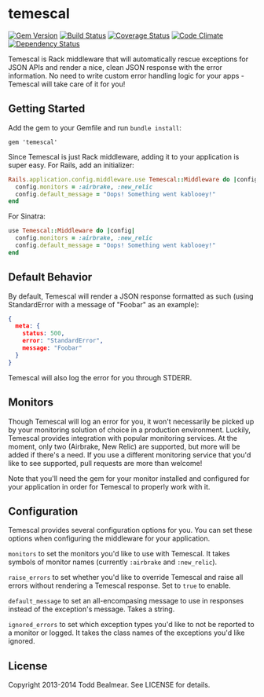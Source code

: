 temescal
========

[![Gem Version](https://badge.fury.io/rb/temescal.png)](http://badge.fury.io/rb/temescal) [![Build Status](https://travis-ci.org/todd/temescal.png?branch=master)](https://travis-ci.org/todd/temescal) [![Coverage Status](https://coveralls.io/repos/todd/temescal/badge.png?branch=master)](https://coveralls.io/r/todd/temescal?branch=master) [![Code Climate](https://codeclimate.com/github/todd/temescal.png)](https://codeclimate.com/github/todd/temescal) [![Dependency Status](https://gemnasium.com/todd/temescal.png)](https://gemnasium.com/todd/temescal)

Temescal is Rack middleware that will automatically rescue exceptions for JSON APIs and render a nice, clean JSON response with the error information. No need to write custom error handling logic for your apps - Temescal will take care of it for you!
## Getting Started
Add the gem to your Gemfile and run `bundle install`:
```
gem 'temescal'
```
Since Temescal is just Rack middleware, adding it to your application is super easy. For Rails, add an initializer:
```ruby
Rails.application.config.middleware.use Temescal::Middleware do |config|
  config.monitors = :airbrake, :new_relic
  config.default_message = "Oops! Something went kablooey!"
end
```
For Sinatra:
```ruby
use Temescal::Middleware do |config|
  config.monitors = :airbrake, :new_relic
  config.default_message = "Oops! Something went kablooey!"
end
```
## Default Behavior
By default, Temescal will render a JSON response formatted as such (using StandardError with a message of "Foobar" as an example):
```json
{
  meta: {
    status: 500,
    error: "StandardError",
    message: "Foobar"
  }
}
```
Temescal will also log the error for you through STDERR.
## Monitors
Though Temescal will log an error for you, it won't necessarily be picked up by your monitoring solution of choice in a production environment. Luckily, Temescal provides integration with popular monitoring services. At the moment, only two (Airbrake, New Relic) are supported, but more will be added if there's a need. If you use a different monitoring service that you'd like to see supported, pull requests are more than welcome!

Note that you'll need the gem for your monitor installed and configured for your application in order for Temescal to properly work with it.

## Configuration
Temescal provides several configuration options for you. You can set these options when configuring the middleware for your application.

`monitors` to set the monitors you'd like to use with Temescal. It takes symbols of monitor names (currently `:airbrake` and `:new_relic`).

`raise_errors` to set whether you'd like to override Temescal and raise all errors without rendering a Temescal response. Set to `true` to enable.

`default_message` to set an all-encompasing message to use in responses instead of the exception's message. Takes a string.

`ignored_errors` to set which exception types you'd like to not be reported to a monitor or logged. It takes the class names of the exceptions you'd like ignored.

## License
Copyright 2013-2014 Todd Bealmear. See LICENSE for details.
